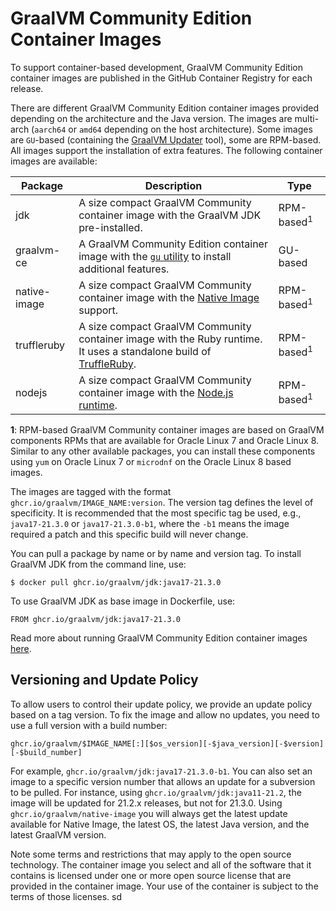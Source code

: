 # GraalVM Community Edition Container Images

To support container-based development, GraalVM Community Edition container images are published in the GitHub Container Registry for each release.

There are different GraalVM Community Edition container images provided depending on the architecture and the Java version.
The images are multi-arch (`aarch64` or `amd64` depending on the host architecture).
Some images are `GU`-based (containing the [GraalVM Updater](https://github.com/oracle/graal/blob/master/docs/reference-manual/graalvm-updater.md) tool), some are RPM-based.
All images support the installation of extra features. The following container images are available:

| Package      | Description                                                                                                                                                | Type      |
|--------------|------------------------------------------------------------------------------------------------------------------------------------------------------------|-----------|
| jdk          | A size compact GraalVM Community container image with the GraalVM JDK pre-installed.                                                                       | RPM-based<sup>1</sup> |
| graalvm-ce   | A GraalVM Community Edition container image with the [`gu` utility](https://www.graalvm.org/reference-manual/graalvm-updater/) to install additional features.                                                          | GU-based  |
| native-image | A size compact GraalVM Community container image with the [Native Image](https://www.graalvm.org/reference-manual/native-image) support.                   | RPM-based<sup>1</sup> |
| truffleruby  | A size compact GraalVM Community container image with the Ruby runtime. It uses a standalone build of [TruffleRuby](https://github.com/oracle/truffleruby/releases). | RPM-based<sup>1</sup> |
| nodejs       | A size compact GraalVM Community container image with the [Node.js runtime](https://www.graalvm.org/reference-manual/js/NodeJS/).                          | RPM-based<sup>1</sup> |

**1**: RPM-based GraalVM Community container images are based on GraalVM components RPMs that are available for Oracle Linux 7 and Oracle Linux 8. Similar to any other available packages, you can install these components using `yum` on Oracle Linux 7 or `microdnf` on the Oracle Linux 8 based images.

The images are tagged with the format `ghcr.io/graalvm/IMAGE_NAME:version`.
The version tag defines the level of specificity.
It is recommended that the most specific tag be used, e.g., `java17-21.3.0` or `java17-21.3.0-b1`, where the `-b1` means the image required a patch and this specific build will never change.

You can pull a package by name or by name and version tag.
To install GraalVM JDK from the command line, use:
```
$ docker pull ghcr.io/graalvm/jdk:java17-21.3.0
```
To use GraalVM JDK as base image in Dockerfile, use:
```
FROM ghcr.io/graalvm/jdk:java17-21.3.0
```

Read more about running GraalVM Community Edition container images [here](https://www.graalvm.org/docs/getting-started/container-images).

## Versioning and Update Policy

To allow users to control their update policy, we provide an update policy based on a tag version.
To fix the image and allow no updates, you need to use a full version with a build number:
```
ghcr.io/graalvm/$IMAGE_NAME[:][$os_version][-$java_version][-$version][-$build_number]
```
For example, `ghcr.io/graalvm/jdk:java17-21.3.0-b1`.
You can also set an image to a specific version number that allows an update for a subversion to be pulled.
For instance, using `ghcr.io/graalvm/jdk:java11-21.2`, the image will be updated for 21.2.x releases, but not for 21.3.0.
Using `ghcr.io/graalvm/native-image` you will always get the latest update available for Native Image, the latest OS, the latest Java version, and the latest GraalVM version.

Note some terms and restrictions that may apply to the open source technology.
The container image you select and all of the software that it contains is licensed under one or more open source license that are provided in the container image. Your use of the container is subject to the terms of those licenses.
sd
